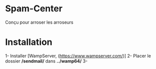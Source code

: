 # Spam-Center
Conçu pour arroser les arroseurs

# Installation

1- Installer [WampServer, (https://www.wampserver.com/)]
2- Placer le dossier **/sendmail/** dans **../wamp64/**
3- 
